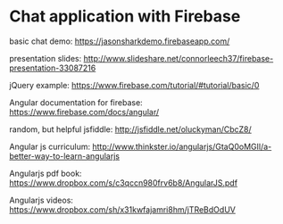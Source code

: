 Chat application with Firebase
============

basic chat demo: https://jasonsharkdemo.firebaseapp.com/

presentation slides: http://www.slideshare.net/connorleech37/firebase-presentation-33087216

jQuery example: https://www.firebase.com/tutorial/#tutorial/basic/0

Angular documentation for firebase: https://www.firebase.com/docs/angular/

random, but helpful jsfiddle: http://jsfiddle.net/oluckyman/CbcZ8/

Angular js curriculum: http://www.thinkster.io/angularjs/GtaQ0oMGIl/a-better-way-to-learn-angularjs

Angularjs pdf book: https://www.dropbox.com/s/c3qccn980frv6b8/AngularJS.pdf

Angularjs videos: https://www.dropbox.com/sh/x31kwfajamri8hm/jTReBdOdUV

